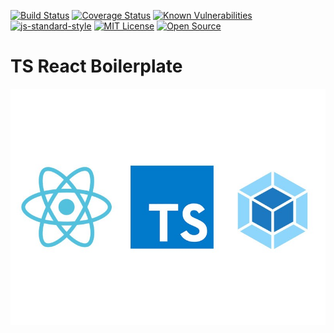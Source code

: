 [![Build Status](https://travis-ci.com/bruno-bert/ts-react-boilerplate.svg?branch=master)](https://travis-ci.com/bruno-bert/ts-react-boilerplate)  [![Coverage Status](https://coveralls.io/repos/github/bruno-bert/ts-react-boilerplate/badge.svg?branch=master)](https://coveralls.io/github/bruno-bert/ts-react-boilerplate?branch=master)  [![Known Vulnerabilities](https://snyk.io/test/github/bruno-bert/ts-react-boilerplate/badge.svg)](https://snyk.io/test/github/bruno-bert/ts-react-boilerplate)  [![js-standard-style](https://img.shields.io/badge/code%20style-standard-brightgreen.svg)](http://standardjs.com)  [![MIT License](https://img.shields.io/badge/License-MIT-yellow.svg)](https://opensource.org/licenses/)  [![Open Source](https://badges.frapsoft.com/os/v1/open-source.svg?v=103)](https://opensource.org/)

# **TS React Boilerplate**

[![TS React Boilerplate Webpack](./public/hero.jpeg "Link to my portfolio")](https://brunodeveloper.netlify.app)
